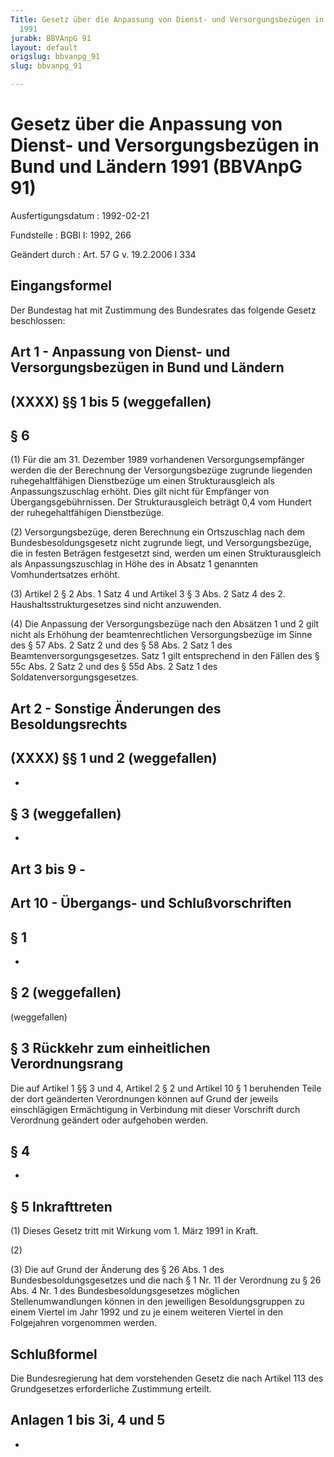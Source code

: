 ```yaml
---
Title: Gesetz über die Anpassung von Dienst- und Versorgungsbezügen in Bund und Ländern
  1991
jurabk: BBVAnpG 91
layout: default
origslug: bbvanpg_91
slug: bbvanpg_91

---
```


# Gesetz über die Anpassung von Dienst- und Versorgungsbezügen in Bund und Ländern 1991 (BBVAnpG 91)

Ausfertigungsdatum
:   1992-02-21

Fundstelle
:   BGBl I: 1992, 266

Geändert durch
:   Art. 57 G v. 19.2.2006 I 334


## Eingangsformel

Der Bundestag hat mit Zustimmung des Bundesrates das folgende Gesetz
beschlossen:


## Art 1 - Anpassung von Dienst- und Versorgungsbezügen in Bund und Ländern



## (XXXX) §§ 1 bis 5 (weggefallen)


## § 6

(1) Für die am 31. Dezember 1989 vorhandenen Versorgungsempfänger
werden die der Berechnung der Versorgungsbezüge zugrunde liegenden
ruhegehaltfähigen Dienstbezüge um einen Strukturausgleich als
Anpassungszuschlag erhöht. Dies gilt nicht für Empfänger von
Übergangsgebührnissen. Der Strukturausgleich beträgt 0,4 vom Hundert
der ruhegehaltfähigen Dienstbezüge.

(2) Versorgungsbezüge, deren Berechnung ein Ortszuschlag nach dem
Bundesbesoldungsgesetz nicht zugrunde liegt, und Versorgungsbezüge,
die in festen Beträgen festgesetzt sind, werden um einen
Strukturausgleich als Anpassungszuschlag in Höhe des in Absatz 1
genannten Vomhundertsatzes erhöht.

(3) Artikel 2 § 2 Abs. 1 Satz 4 und Artikel 3 § 3 Abs. 2 Satz 4 des 2.
Haushaltsstrukturgesetzes sind nicht anzuwenden.

(4) Die Anpassung der Versorgungsbezüge nach den Absätzen 1 und 2 gilt
nicht als Erhöhung der beamtenrechtlichen Versorgungsbezüge im Sinne
des § 57 Abs. 2 Satz 2 und des § 58 Abs. 2 Satz 1 des
Beamtenversorgungsgesetzes. Satz 1 gilt entsprechend in den Fällen des
§ 55c Abs. 2 Satz 2 und des § 55d Abs. 2 Satz 1 des
Soldatenversorgungsgesetzes.


## Art 2 - Sonstige Änderungen des Besoldungsrechts



## (XXXX) §§ 1 und 2 (weggefallen)

-


## § 3 (weggefallen)

-


## Art 3 bis 9 - 



## Art 10 - Übergangs- und Schlußvorschriften



## § 1

-


## § 2 (weggefallen)

(weggefallen)


## § 3 Rückkehr zum einheitlichen Verordnungsrang

Die auf Artikel 1 §§ 3 und 4, Artikel 2 § 2 und Artikel 10 § 1
beruhenden Teile der dort geänderten Verordnungen können auf Grund der
jeweils einschlägigen Ermächtigung in Verbindung mit dieser Vorschrift
durch Verordnung geändert oder aufgehoben werden.


## § 4

-


## § 5 Inkrafttreten

(1) Dieses Gesetz tritt mit Wirkung vom 1. März 1991 in Kraft.

(2)

(3) Die auf Grund der Änderung des § 26 Abs. 1 des
Bundesbesoldungsgesetzes und die nach § 1 Nr. 11 der Verordnung zu §
26 Abs. 4 Nr. 1 des Bundesbesoldungsgesetzes möglichen
Stellenumwandlungen können in den jeweiligen Besoldungsgruppen zu
einem Viertel im Jahr 1992 und zu je einem weiteren Viertel in den
Folgejahren vorgenommen werden.


## Schlußformel

Die Bundesregierung hat dem vorstehenden Gesetz die nach Artikel 113
des Grundgesetzes erforderliche Zustimmung erteilt.


## Anlagen 1 bis 3i, 4 und 5

-

